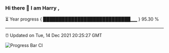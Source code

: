 ### Hi there 👋 I am Harry , 

⏳ Year progress { ████████████████████████████▁▁ } 95.30 %

---

⏰ Updated on Tue, 14 Dec 2021 20:25:27 GMT

![Progress Bar CI](https://github.com/duykhang68/duykhang68/workflows/Progress%20Bar%20CI/badge.svg)

